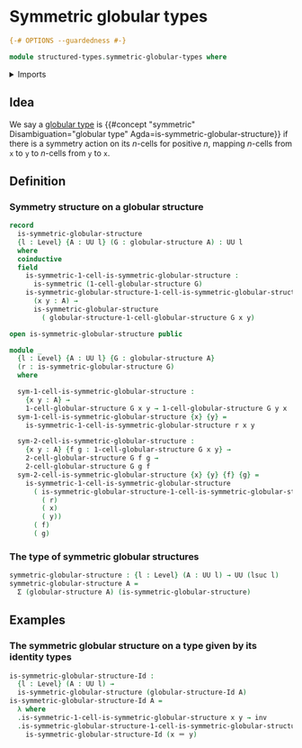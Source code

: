# Symmetric globular types

```agda
{-# OPTIONS --guardedness #-}

module structured-types.symmetric-globular-types where
```

<details><summary>Imports</summary>

```agda
open import foundation.binary-relations
open import foundation.dependent-pair-types
open import foundation.identity-types
open import foundation.universe-levels

open import structured-types.globular-types
```

</details>

## Idea

We say a [globular type](structured-types.globular-types.md) is
{{#concept "symmetric" Disambiguation="globular type" Agda=is-symmetric-globular-structure}}
if there is a symmetry action on its $n$-cells for positive $n$, mapping
$n$-cells from `x` to `y` to $n$-cells from `y` to `x`.

## Definition

### Symmetry structure on a globular structure

```agda
record
  is-symmetric-globular-structure
  {l : Level} {A : UU l} (G : globular-structure A) : UU l
  where
  coinductive
  field
    is-symmetric-1-cell-is-symmetric-globular-structure :
      is-symmetric (1-cell-globular-structure G)
    is-symmetric-globular-structure-1-cell-is-symmetric-globular-structure :
      (x y : A) →
      is-symmetric-globular-structure
        ( globular-structure-1-cell-globular-structure G x y)

open is-symmetric-globular-structure public

module _
  {l : Level} {A : UU l} {G : globular-structure A}
  (r : is-symmetric-globular-structure G)
  where

  sym-1-cell-is-symmetric-globular-structure :
    {x y : A} →
    1-cell-globular-structure G x y → 1-cell-globular-structure G y x
  sym-1-cell-is-symmetric-globular-structure {x} {y} =
    is-symmetric-1-cell-is-symmetric-globular-structure r x y

  sym-2-cell-is-symmetric-globular-structure :
    {x y : A} {f g : 1-cell-globular-structure G x y} →
    2-cell-globular-structure G f g →
    2-cell-globular-structure G g f
  sym-2-cell-is-symmetric-globular-structure {x} {y} {f} {g} =
    is-symmetric-1-cell-is-symmetric-globular-structure
      ( is-symmetric-globular-structure-1-cell-is-symmetric-globular-structure
        ( r)
        ( x)
        ( y))
      ( f)
      ( g)
```

### The type of symmetric globular structures

```agda
symmetric-globular-structure : {l : Level} (A : UU l) → UU (lsuc l)
symmetric-globular-structure A =
  Σ (globular-structure A) (is-symmetric-globular-structure)
```

## Examples

### The symmetric globular structure on a type given by its identity types

```agda
is-symmetric-globular-structure-Id :
  {l : Level} (A : UU l) →
  is-symmetric-globular-structure (globular-structure-Id A)
is-symmetric-globular-structure-Id A =
  λ where
  .is-symmetric-1-cell-is-symmetric-globular-structure x y → inv
  .is-symmetric-globular-structure-1-cell-is-symmetric-globular-structure x y →
    is-symmetric-globular-structure-Id (x ＝ y)
```
